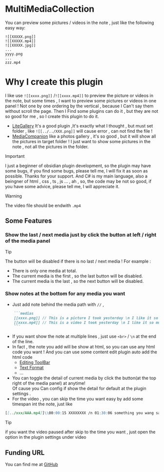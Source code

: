 # MultiMediaCollection
You can preview some pictures / videos in the note , just like the following easy way:
```medias
![[XXXXX.png]]
![[XXXXX.mp4]]
![[XXXXX.jpg]]
...
yyyy.png
...
zzz.mp4
```

# Why I create this plugin
I like use `![[xxxx.png]]`  /`![[xxxx.mp4]]`  to preview the picture  or videos  in the note, but some times , I want to preview some pictures or videos in one panel ! Not one by one ordering by the vertical , because I Can't say them without scroll the page. 
Then I Find some plugins can do it , but they are not so good for me , so I create this plugin to do it.
- [LiteGallery](https://github.com/jpoles1/obsidian-litegal) It's a good plugin ,It's exactly what I thought , but must set folder , like `![[../../XXX.png]]` will  cause error , can not find the file ! 
- [MediaCompanion](https://github.com/Nick-de-Bruin/obsidian-media-companion) like a photos gallery , it's so good , but it will  show all the pictures in target folder ! I just want to show some pictures in the note , not all the pictures in the folder.


> [!IMPORTANT]
> I just a beginner of obsidian plugin development, so the plugin may have some bugs, if you find some bugs, please tell me, I will fix it as soon as possible. Thanks for your support.
> And C# is my main language, also a beingner of html , css , ts , js ... , ah , so, the code may be not so good, if you have some advice, please tell me, I will appreciate it.


> [!WARNING]
> The video file should be  endwith `.mp4` 

## Some Features
### Show the last  / next media just by click the button at left / right of the media panel
> [!tip]
> The button will be disabled if there is no last / next media ! For example :<br/>
> - There is only one media at total.
> - The current media is the first , so the last button will be disabled.
> - The current media is the last , so the next button will be disabled.


### Show notes at the bottom for any media you want 
- Just add note behind the media path with `//` , 
```md
	```medias
	[[xxxx.png]] // This is a picture I took yesterday \n I like it so much
	[[xxxx.mp4]] // This is a video I took yesterday \n I like it so much
	```
```
- If you want show the note at multiple lines  , just  use `<br>` / `\n` at the end of the line.
- In fact , the note you add will be show at html, so you can use any html code you want ! And  you can use some content edit plugin auto add the html code
    - [Editing ToolBar](https://github.com/PKM-er/obsidian-editing-toolbar) 
	- [Text Format](https://github.com/Benature/obsidian-text-format)
	- ...
- You can toggle the detail of current media by click the button(at the top right of the media panel) at anytime!<br/>
Of cause  you Can config if show the detail for default at the plugin settings .
- For the video , you can skip the time you want easy by add some  timespan int the note, just like 
```md
[[../xxx/AAA.mp4]]\\00:00:15 XXXXXXXX /n 01:30:06 something you wang say at this time  
```
> [!tip] 
if you want the video paused after skip to the time you want , just open the option in the plugin settings under video


## Funding URL
You can find me at [GitHub](https://github.com/NZQLA)



